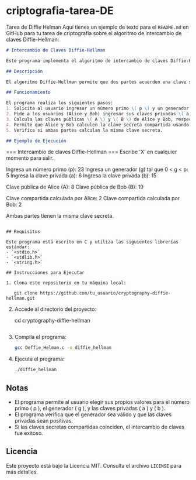 # criptografia-tarea-DE
Tarea de Diffie Helman
Aquí tienes un ejemplo de texto para el `README.md` en GitHub para tu tarea de criptografía sobre el algoritmo de intercambio de claves Diffie-Hellman:

```markdown
# Intercambio de Claves Diffie-Hellman

Este programa implementa el algoritmo de intercambio de claves Diffie-Hellman en lenguaje C. El objetivo principal de este programa es permitir a dos partes (Alice y Bob) generar una clave secreta compartida de manera segura, a través de un canal no seguro, sin necesidad de que intercambien directamente la clave.

## Descripción

El algoritmo Diffie-Hellman permite que dos partes acuerden una clave secreta mediante el uso de un número primo y un generador. Ambas partes generan claves públicas mediante el cálculo de potencias modulares, y luego intercambian estas claves públicas. Finalmente, calculan la clave compartida utilizando la clave privada de cada uno y la clave pública del otro. Si ambas partes hacen los cálculos correctamente, terminarán con la misma clave secreta compartida.

## Funcionamiento

El programa realiza los siguientes pasos:
1. Solicita al usuario ingresar un número primo \( p \) y un generador \( g \) tal que \( 0 < g < p \).
2. Pide a los usuarios (Alice y Bob) ingresar sus claves privadas \( a \) y \( b \).
3. Calcula las claves públicas \( A \) y \( B \) de Alice y Bob, respectivamente, utilizando la función de exponentiación modular.
4. Permite que Alice y Bob calculen la clave secreta compartida usando las claves públicas del otro.
5. Verifica si ambas partes calculan la misma clave secreta.

## Ejemplo de Ejecución

```
=== Intercambio de claves Diffie-Hellman ===
Escribe 'X' en cualquier momento para salir.

Ingresa un número primo (p): 23
Ingresa un generador (g) tal que 0 < g < p: 5
Ingresa la clave privada (a): 6
Ingresa la clave privada (b): 15

Clave pública de Alice (A): 8
Clave pública de Bob (B): 19

Clave compartida calculada por Alice: 2
Clave compartida calculada por Bob: 2

Ambas partes tienen la misma clave secreta.
```

## Requisitos

Este programa está escrito en C y utiliza las siguientes librerías estándar:
- `<stdio.h>`
- `<stdlib.h>`
- `<string.h>`

## Instrucciones para Ejecutar

1. Clona este repositorio en tu máquina local:

   git clone https://github.com/tu_usuario/cryptography-diffie-hellman.git
   ```
   
2. Accede al directorio del proyecto:

   cd cryptography-diffie-hellman
   ```

3. Compila el programa:
   ```bash
   gcc Deffie_Helman.c -o diffie_hellman
   ```

4. Ejecuta el programa:
   ```bash
   ./diffie_hellman
   ```

## Notas

- El programa permite al usuario elegir sus propios valores para el número primo \( p \), el generador \( g \), y las claves privadas \( a \) y \( b \).
- El programa verifica que el generador sea válido y que las claves privadas sean positivas.
- Si las claves secretas compartidas coinciden, el intercambio de claves fue exitoso.

## Licencia

Este proyecto está bajo la Licencia MIT. Consulta el archivo `LICENSE` para más detalles.
```
